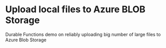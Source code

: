 # Upload local files to Azure BLOB Storage
Durable Functions demo on reliably uploading big number of large files to Azure Blob Storage
